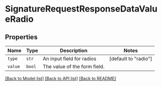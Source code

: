 # SignatureRequestResponseDataValueRadio



## Properties
Name | Type | Description | Notes
------------ | ------------- | ------------- | -------------
| `type` | ```str``` |  An input field for radios  |  [default to "radio"] |
| `value` | ```bool``` |  The value of the form field.  |  |

[[Back to Model list]](../README.md#documentation-for-models) [[Back to API list]](../README.md#documentation-for-api-endpoints) [[Back to README]](../README.md)


